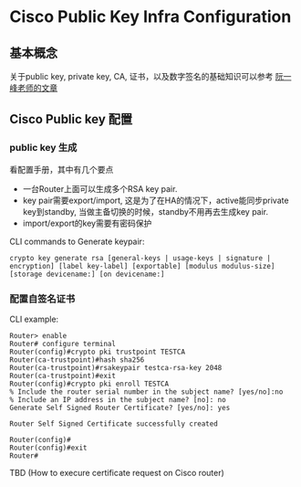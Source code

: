 # Cisco Public Key Infra Configuration
## 基本概念
关于public key, private key, CA, 证书，以及数字签名的基础知识可以参考 [阮一峰老师的文章](https://www.ruanyifeng.com/blog/2011/08/what_is_a_digital_signature.html)

## Cisco Public key 配置
### public key 生成
看配置手册，其中有几个要点

* 一台Router上面可以生成多个RSA key pair.
* key pair需要export/import, 这是为了在HA的情况下，active能同步private key到standby, 当做主备切换的时候，standby不用再去生成key pair.
* import/export的key需要有密码保护

CLI commands to Generate keypair:

```
crypto key generate rsa [general-keys | usage-keys | signature | encryption] [label key-label] [exportable] [modulus modulus-size] [storage devicename:] [on devicename:]
```
### 配置自签名证书
CLI example:

```
Router> enable
Router# configure terminal
Router(config)#crypto pki trustpoint TESTCA
Router(ca-trustpoint)#hash sha256
Router(ca-trustpoint)#rsakeypair testca-rsa-key 2048
Router(ca-trustpoint)#exit
Router(config)#crypto pki enroll TESTCA
% Include the router serial number in the subject name? [yes/no]:no
% Include an IP address in the subject name? [no]: no
Generate Self Signed Router Certificate? [yes/no]: yes

Router Self Signed Certificate successfully created

Router(config)#
Router(config)#exit
Router#
```

TBD (How to execure certificate request on Cisco router)

